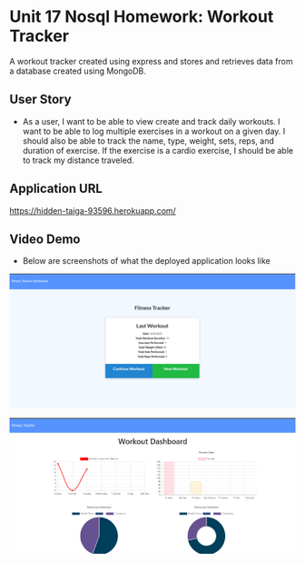 # Unit 17 Nosql Homework: Workout Tracker

A workout tracker created using express and stores and retrieves data from a database created using MongoDB.

## User Story

- As a user, I want to be able to view create and track daily workouts. I want to be able to log multiple exercises in a workout on a given day. I should also be able to track the name, type, weight, sets, reps, and duration of exercise. If the exercise is a cardio exercise, I should be able to track my distance traveled.

## Application URL

https://hidden-taiga-93596.herokuapp.com/

## Video Demo

- Below are screenshots of what the deployed application looks like

![home](./public/assets/home.png)

![dash](./public/assets/dashboard.png)
